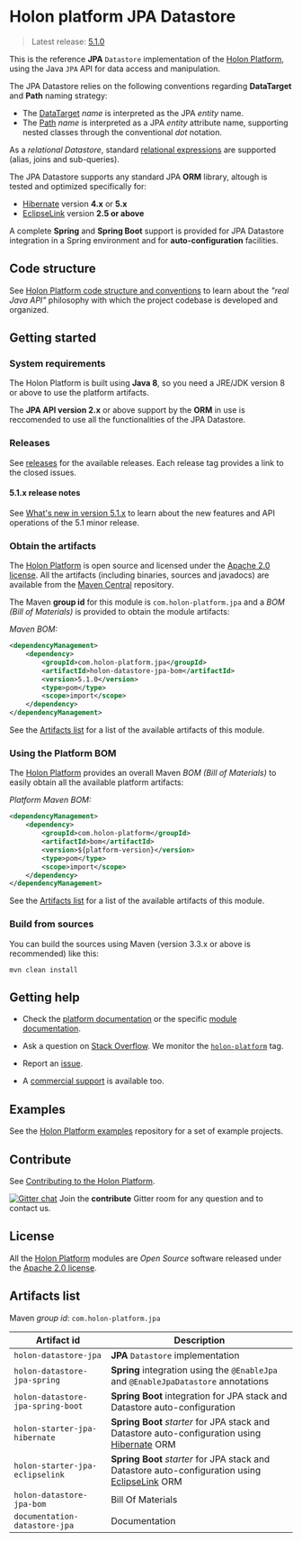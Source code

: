# Holon platform JPA Datastore

> Latest release: [5.1.0](#obtain-the-artifacts)

This is the reference __JPA__ `Datastore` implementation of the [Holon Platform](https://holon-platform.com), using the Java `JPA` API for data access and manipulation.

The JPA Datastore relies on the following conventions regarding __DataTarget__ and __Path__ naming strategy:

* The [DataTarget](https://docs.holon-platform.com/current/reference/holon-core.html#DataTarget) _name_ is interpreted as the JPA _entity_ name.
* The [Path](https://docs.holon-platform.com/current/reference/holon-core.html#Path) _name_ is interpreted as a JPA _entity_ attribute name, supporting nested classes through the conventional _dot_ notation.

As a _relational Datastore_, standard [relational expressions](https://docs.holon-platform.com/current/reference/holon-datastore-jpa.html#Relational-expressions) are supported (alias, joins and sub-queries).

The JPA Datastore supports any standard JPA __ORM__ library, altough is tested and optimized specifically for:

* [Hibernate](http://hibernate.org/orm) version __4.x__ or __5.x__
* [EclipseLink](http://www.eclipse.org/eclipselink) version __2.5 or above__

A complete __Spring__ and __Spring Boot__ support is provided for JPA Datastore integration in a Spring environment and for __auto-configuration__ facilities.

## Code structure

See [Holon Platform code structure and conventions](https://github.com/holon-platform/platform/blob/master/CODING.md) to learn about the _"real Java API"_ philosophy with which the project codebase is developed and organized.

## Getting started

### System requirements

The Holon Platform is built using __Java 8__, so you need a JRE/JDK version 8 or above to use the platform artifacts.

The __JPA API version 2.x__ or above support by the __ORM__ in use is reccomended to use all the functionalities of the JPA Datastore.

### Releases

See [releases](https://github.com/holon-platform/holon-datastore-jpa/releases) for the available releases. Each release tag provides a link to the closed issues.

#### 5.1.x release notes

See [What's new in version 5.1.x](https://docs.holon-platform.com/current/reference/holon-datastore-jpa.html#WhatsNew51x) to learn about the new features and API operations of the 5.1 minor release.

### Obtain the artifacts

The [Holon Platform](https://holon-platform.com) is open source and licensed under the [Apache 2.0 license](LICENSE.md). All the artifacts (including binaries, sources and javadocs) are available from the [Maven Central](https://mvnrepository.com/repos/central) repository.

The Maven __group id__ for this module is `com.holon-platform.jpa` and a _BOM (Bill of Materials)_ is provided to obtain the module artifacts:

_Maven BOM:_
```xml
<dependencyManagement>
    <dependency>
        <groupId>com.holon-platform.jpa</groupId>
        <artifactId>holon-datastore-jpa-bom</artifactId>
        <version>5.1.0</version>
        <type>pom</type>
        <scope>import</scope>
    </dependency>
</dependencyManagement>
```

See the [Artifacts list](#artifacts-list) for a list of the available artifacts of this module.

### Using the Platform BOM

The [Holon Platform](https://holon-platform.com) provides an overall Maven _BOM (Bill of Materials)_ to easily obtain all the available platform artifacts:

_Platform Maven BOM:_
```xml
<dependencyManagement>
    <dependency>
        <groupId>com.holon-platform</groupId>
        <artifactId>bom</artifactId>
        <version>${platform-version}</version>
        <type>pom</type>
        <scope>import</scope>
    </dependency>
</dependencyManagement>
```

See the [Artifacts list](#artifacts-list) for a list of the available artifacts of this module.

### Build from sources

You can build the sources using Maven (version 3.3.x or above is recommended) like this: 

`mvn clean install`

## Getting help

* Check the [platform documentation](https://docs.holon-platform.com/current/reference) or the specific [module documentation](https://docs.holon-platform.com/current/reference/holon-datastore-jpa.html).

* Ask a question on [Stack Overflow](http://stackoverflow.com). We monitor the [`holon-platform`](http://stackoverflow.com/tags/holon-platform) tag.

* Report an [issue](https://github.com/holon-platform/holon-datastore-jpa/issues).

* A [commercial support](https://holon-platform.com/services) is available too.

## Examples

See the [Holon Platform examples](https://github.com/holon-platform/holon-examples) repository for a set of example projects.

## Contribute

See [Contributing to the Holon Platform](https://github.com/holon-platform/platform/blob/master/CONTRIBUTING.md).

[![Gitter chat](https://badges.gitter.im/Join%20Chat.svg)](https://gitter.im/holon-platform/contribute?utm_source=share-link&utm_medium=link&utm_campaign=share-link) 
Join the __contribute__ Gitter room for any question and to contact us.

## License

All the [Holon Platform](https://holon-platform.com) modules are _Open Source_ software released under the [Apache 2.0 license](LICENSE).

## Artifacts list

Maven _group id_: `com.holon-platform.jpa`

Artifact id | Description
----------- | -----------
`holon-datastore-jpa` | __JPA__ `Datastore` implementation
`holon-datastore-jpa-spring` | __Spring__ integration using the `@EnableJpa` and  `@EnableJpaDatastore` annotations
`holon-datastore-jpa-spring-boot` | __Spring Boot__ integration for JPA stack and Datastore auto-configuration
`holon-starter-jpa-hibernate` | __Spring Boot__ _starter_ for JPA stack and Datastore auto-configuration using [Hibernate](http://hibernate.org/orm) ORM
`holon-starter-jpa-eclipselink` | __Spring Boot__ _starter_ for JPA stack and Datastore auto-configuration using [EclipseLink](http://www.eclipse.org/eclipselink) ORM
`holon-datastore-jpa-bom` | Bill Of Materials
`documentation-datastore-jpa` | Documentation
